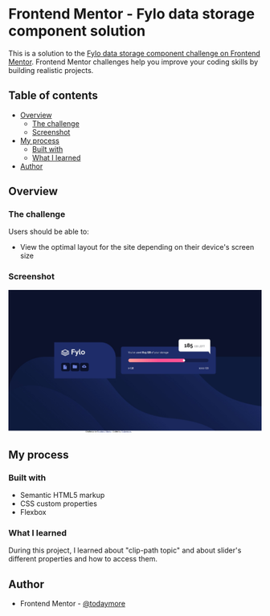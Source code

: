 # Frontend Mentor - Fylo data storage component solution

This is a solution to the [Fylo data storage component challenge on Frontend Mentor](https://www.frontendmentor.io/challenges/fylo-data-storage-component-1dZPRbV5n). Frontend Mentor challenges help you improve your coding skills by building realistic projects. 

## Table of contents

- [Overview](#overview)
  - [The challenge](#the-challenge)
  - [Screenshot](#screenshot)
- [My process](#my-process)
  - [Built with](#built-with)
  - [What I learned](#what-i-learned)
- [Author](#author)


## Overview

### The challenge

Users should be able to:

- View the optimal layout for the site depending on their device's screen size

### Screenshot

![](./screenshot.jpeg)

## My process

### Built with

- Semantic HTML5 markup
- CSS custom properties
- Flexbox


### What I learned
During this project, I learned about "clip-path topic"
and about slider's different properties and how to access them.

## Author

- Frontend Mentor - [@todaymore](https://www.frontendmentor.io/profile/todaymore)
